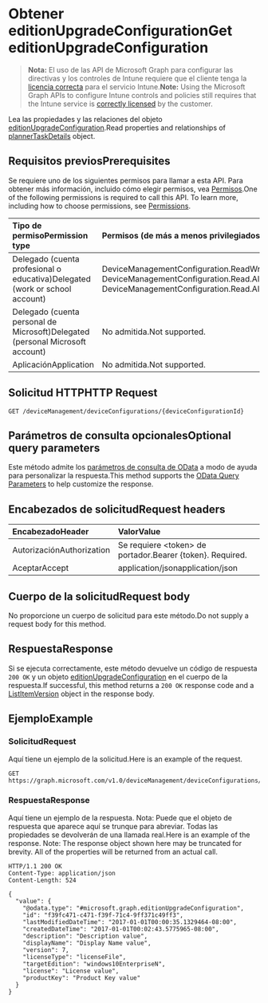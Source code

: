 # <a name="get-editionupgradeconfiguration"></a><span data-ttu-id="18835-101">Obtener editionUpgradeConfiguration</span><span class="sxs-lookup"><span data-stu-id="18835-101">Get editionUpgradeConfiguration</span></span>

> <span data-ttu-id="18835-102">**Nota:** El uso de las API de Microsoft Graph para configurar las directivas y los controles de Intune requiere que el cliente tenga la [licencia correcta](https://go.microsoft.com/fwlink/?linkid=839381) para el servicio Intune.</span><span class="sxs-lookup"><span data-stu-id="18835-102">**Note:** Using the Microsoft Graph APIs to configure Intune controls and policies still requires that the Intune service is [correctly licensed](https://go.microsoft.com/fwlink/?linkid=839381) by the customer.</span></span>

<span data-ttu-id="18835-103">Lea las propiedades y las relaciones del objeto [editionUpgradeConfiguration](../resources/intune_deviceconfig_editionupgradeconfiguration.md).</span><span class="sxs-lookup"><span data-stu-id="18835-103">Read properties and relationships of [plannerTaskDetails](../resources/intune_deviceconfig_editionupgradeconfiguration.md) object.</span></span>
## <a name="prerequisites"></a><span data-ttu-id="18835-104">Requisitos previos</span><span class="sxs-lookup"><span data-stu-id="18835-104">Prerequisites</span></span>
<span data-ttu-id="18835-p101">Se requiere uno de los siguientes permisos para llamar a esta API. Para obtener más información, incluido cómo elegir permisos, vea [Permisos](../../../concepts/permissions_reference.md).</span><span class="sxs-lookup"><span data-stu-id="18835-p101">One of the following permissions is required to call this API. To learn more, including how to choose permissions, see [Permissions](../../../concepts/permissions_reference.md).</span></span>

|<span data-ttu-id="18835-107">Tipo de permiso</span><span class="sxs-lookup"><span data-stu-id="18835-107">Permission type</span></span>|<span data-ttu-id="18835-108">Permisos (de más a menos privilegiados)</span><span class="sxs-lookup"><span data-stu-id="18835-108">Permissions (from least to most privileged)</span></span>|
|:---|:---|
|<span data-ttu-id="18835-109">Delegado (cuenta profesional o educativa)</span><span class="sxs-lookup"><span data-stu-id="18835-109">Delegated (work or school account)</span></span>|<span data-ttu-id="18835-110">DeviceManagementConfiguration.ReadWrite.All, DeviceManagementConfiguration.Read.All</span><span class="sxs-lookup"><span data-stu-id="18835-110">DeviceManagementConfiguration.ReadWrite.All, DeviceManagementConfiguration.Read.All</span></span>|
|<span data-ttu-id="18835-111">Delegado (cuenta personal de Microsoft)</span><span class="sxs-lookup"><span data-stu-id="18835-111">Delegated (personal Microsoft account)</span></span>|<span data-ttu-id="18835-112">No admitida.</span><span class="sxs-lookup"><span data-stu-id="18835-112">Not supported.</span></span>|
|<span data-ttu-id="18835-113">Aplicación</span><span class="sxs-lookup"><span data-stu-id="18835-113">Application</span></span>|<span data-ttu-id="18835-114">No admitida.</span><span class="sxs-lookup"><span data-stu-id="18835-114">Not supported.</span></span>|

## <a name="http-request"></a><span data-ttu-id="18835-115">Solicitud HTTP</span><span class="sxs-lookup"><span data-stu-id="18835-115">HTTP Request</span></span>
<!-- {
  "blockType": "ignored"
}
-->
``` http
GET /deviceManagement/deviceConfigurations/{deviceConfigurationId}
```

## <a name="optional-query-parameters"></a><span data-ttu-id="18835-116">Parámetros de consulta opcionales</span><span class="sxs-lookup"><span data-stu-id="18835-116">Optional query parameters</span></span>
<span data-ttu-id="18835-117">Este método admite los [parámetros de consulta de OData](https://developer.microsoft.com/es-ES/graph/docs/overview/query_parameters) a modo de ayuda para personalizar la respuesta.</span><span class="sxs-lookup"><span data-stu-id="18835-117">This method supports the [OData Query Parameters](https://developer.microsoft.com/es-ES/graph/docs/overview/query_parameters) to help customize the response.</span></span>
## <a name="request-headers"></a><span data-ttu-id="18835-118">Encabezados de solicitud</span><span class="sxs-lookup"><span data-stu-id="18835-118">Request headers</span></span>
|<span data-ttu-id="18835-119">Encabezado</span><span class="sxs-lookup"><span data-stu-id="18835-119">Header</span></span>|<span data-ttu-id="18835-120">Valor</span><span class="sxs-lookup"><span data-stu-id="18835-120">Value</span></span>|
|:---|:---|
|<span data-ttu-id="18835-121">Autorización</span><span class="sxs-lookup"><span data-stu-id="18835-121">Authorization</span></span>|<span data-ttu-id="18835-122">Se requiere &lt;token&gt; de portador.</span><span class="sxs-lookup"><span data-stu-id="18835-122">Bearer {token}. Required.</span></span>|
|<span data-ttu-id="18835-123">Aceptar</span><span class="sxs-lookup"><span data-stu-id="18835-123">Accept</span></span>|<span data-ttu-id="18835-124">application/json</span><span class="sxs-lookup"><span data-stu-id="18835-124">application/json</span></span>|

## <a name="request-body"></a><span data-ttu-id="18835-125">Cuerpo de la solicitud</span><span class="sxs-lookup"><span data-stu-id="18835-125">Request body</span></span>
<span data-ttu-id="18835-126">No proporcione un cuerpo de solicitud para este método.</span><span class="sxs-lookup"><span data-stu-id="18835-126">Do not supply a request body for this method.</span></span>

## <a name="response"></a><span data-ttu-id="18835-127">Respuesta</span><span class="sxs-lookup"><span data-stu-id="18835-127">Response</span></span>
<span data-ttu-id="18835-128">Si se ejecuta correctamente, este método devuelve un código de respuesta `200 OK` y un objeto [editionUpgradeConfiguration](../resources/intune_deviceconfig_editionupgradeconfiguration.md) en el cuerpo de la respuesta.</span><span class="sxs-lookup"><span data-stu-id="18835-128">If successful, this method returns a `200 OK` response code and a [ListItemVersion](../resources/intune_deviceconfig_editionupgradeconfiguration.md) object in the response body.</span></span>

## <a name="example"></a><span data-ttu-id="18835-129">Ejemplo</span><span class="sxs-lookup"><span data-stu-id="18835-129">Example</span></span>
### <a name="request"></a><span data-ttu-id="18835-130">Solicitud</span><span class="sxs-lookup"><span data-stu-id="18835-130">Request</span></span>
<span data-ttu-id="18835-131">Aquí tiene un ejemplo de la solicitud.</span><span class="sxs-lookup"><span data-stu-id="18835-131">Here is an example of the request.</span></span>
``` http
GET https://graph.microsoft.com/v1.0/deviceManagement/deviceConfigurations/{deviceConfigurationId}
```

### <a name="response"></a><span data-ttu-id="18835-132">Respuesta</span><span class="sxs-lookup"><span data-stu-id="18835-132">Response</span></span>
<span data-ttu-id="18835-p102">Aquí tiene un ejemplo de la respuesta. Nota: Puede que el objeto de respuesta que aparece aquí se trunque para abreviar. Todas las propiedades se devolverán de una llamada real.</span><span class="sxs-lookup"><span data-stu-id="18835-p102">Here is an example of the response. Note: The response object shown here may be truncated for brevity. All of the properties will be returned from an actual call.</span></span>
``` http
HTTP/1.1 200 OK
Content-Type: application/json
Content-Length: 524

{
  "value": {
    "@odata.type": "#microsoft.graph.editionUpgradeConfiguration",
    "id": "f39fc471-c471-f39f-71c4-9ff371c49ff3",
    "lastModifiedDateTime": "2017-01-01T00:00:35.1329464-08:00",
    "createdDateTime": "2017-01-01T00:02:43.5775965-08:00",
    "description": "Description value",
    "displayName": "Display Name value",
    "version": 7,
    "licenseType": "licenseFile",
    "targetEdition": "windows10EnterpriseN",
    "license": "License value",
    "productKey": "Product Key value"
  }
}
```



